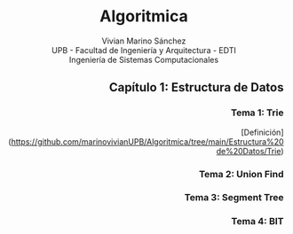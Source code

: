 <div align="center">

# Algoritmica

 Vivian Marino Sánchez  
 UPB - Facultad de Ingeniería y Arquitectura - EDTI  
 Ingeniería de Sistemas Computacionales  

 <div align="right">
  
 ## Capítulo 1: Estructura de Datos
  ### Tema 1: Trie
  [Definición] (https://github.com/marinovivianUPB/Algoritmica/tree/main/Estructura%20de%20Datos/Trie)
  ### Tema 2: Union Find
  ### Tema 3: Segment Tree
  ### Tema 4: BIT
